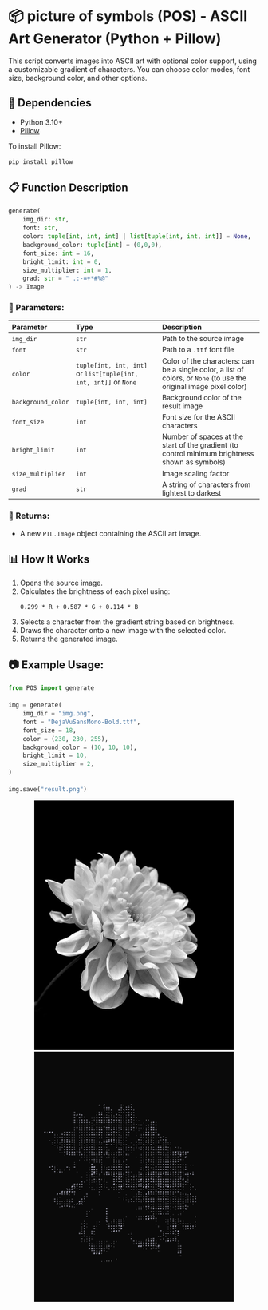 
# 📦 picture of symbols (POS) - ASCII Art Generator (Python + Pillow)

This script converts images into ASCII art with optional color support, using a customizable gradient of characters. You can choose color modes, font size, background color, and other options.

## 📜 Dependencies

- Python 3.10+
- [Pillow](https://pypi.org/project/Pillow/)

To install Pillow:
```bash
pip install pillow
```

## 📋 Function Description

```python
generate(
    img_dir: str, 
    font: str, 
    color: tuple[int, int, int] | list[tuple[int, int, int]] = None, 
    background_color: tuple[int] = (0,0,0), 
    font_size: int = 16, 
    bright_limit: int = 0, 
    size_multiplier: int = 1,
    grad: str = " .:-=+*#%@"
) -> Image
```

### 📌 Parameters:

| Parameter         | Type                                   | Description |
|:------------------|:---------------------------------------|:----------------|
| `img_dir`           | `str`                                    | Path to the source image |
| `font`              | `str`                                    | Path to a `.ttf` font file |
| `color`             | `tuple[int, int, int]` or `list[tuple[int, int, int]]` or `None` | Color of the characters: can be a single color, a list of colors, or `None` (to use the original image pixel color) |
| `background_color`  | `tuple[int, int, int]`                  | Background color of the result image |
| `font_size`         | `int`                                    | Font size for the ASCII characters |
| `bright_limit`      | `int`                                    | Number of spaces at the start of the gradient (to control minimum brightness shown as symbols) |
| `size_multiplier`   | `int`                                    | Image scaling factor |
| `grad`              | `str`                                    | A string of characters from lightest to darkest |

### 📌 Returns:

- A new `PIL.Image` object containing the ASCII art image.

## 📊 How It Works

1. Opens the source image.
2. Calculates the brightness of each pixel using:
   ```
   0.299 * R + 0.587 * G + 0.114 * B
   ```
3. Selects a character from the gradient string based on brightness.
4. Draws the character onto a new image with the selected color.
5. Returns the generated image.

## 📷 Example Usage:

```python
from POS import generate

img = generate(
    img_dir = "img.png",
    font = "DejaVuSansMono-Bold.ttf",
    font_size = 18,
    color = (230, 230, 255),
    background_color = (10, 10, 10),
    bright_limit = 10,
    size_multiplier = 2,
)

img.save("result.png")
```
<center>
  <img src="readme_pics/img.png" alt="before" width="400">
  <img src="readme_pics/result.png" alt="after" width="400">
</center>
